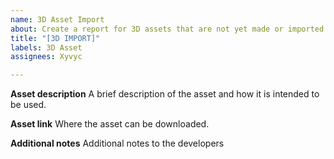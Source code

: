 ```yaml
---
name: 3D Asset Import
about: Create a report for 3D assets that are not yet made or imported to the game.
title: "[3D IMPORT]"
labels: 3D Asset
assignees: Xyvyc

---
```


**Asset description**
A brief description of the asset and how it is intended to be used.

**Asset link**
Where the asset can be downloaded.

**Additional notes**
Additional notes to the developers

